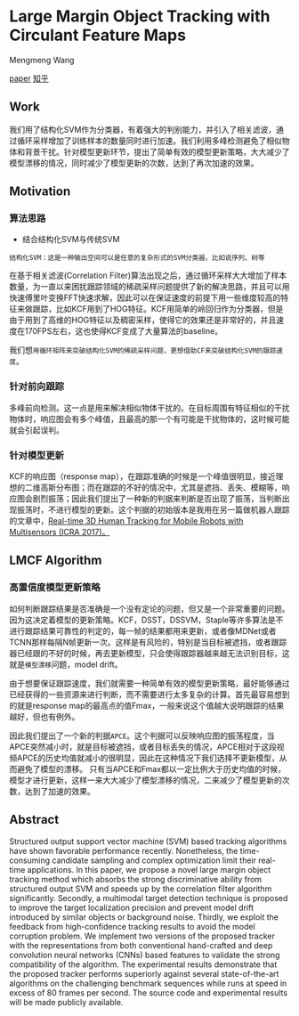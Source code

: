 Large Margin Object Tracking with Circulant Feature Maps
====================================================
Mengmeng Wang

[paper](https://arxiv.org/pdf/1703.05020.pdf) [知乎](https://zhuanlan.zhihu.com/p/25761718)

Work
----------------------------------------------------------------------------
我们用了结构化SVM作为分类器，有着强大的判别能力，并引入了相关滤波，通过循环采样增加了训练样本的数量同时进行加速。我们利用多峰检测避免了相似物体和背景干扰。针对模型更新环节，提出了简单有效的模型更新策略，大大减少了模型漂移的情况，同时减少了模型更新的次数，达到了再次加速的效果。

Motivation
-----------------------------------------------------------------------------
### 算法思路
* 结合结构化SVM与传统SVM

`结构化SVM：这是一种输出空间可以是任意的复杂形式的SVM分类器，比如说序列、树等`

在基于相关滤波(Correlation Filter)算法出现之后，通过循环采样大大增加了样本数量，为一直以来困扰跟踪领域的稀疏采样问题提供了新的解决思路，并且可以用快速傅里叶变换FFT快速求解，因此可以在保证速度的前提下用一些维度较高的特征来做跟踪，比如KCF用到了HOG特征。KCF用简单的岭回归作为分类器，但是由于用到了高维的HOG特征以及稠密采样，使得它的效果还是非常好的，并且速度在170FPS左右，这也使得KCF变成了大量算法的baseline。

我们想`用循环矩阵来突破结构化SVM的稀疏采样问题，更想借助CF来突破结构化SVM的跟踪速度`。

### 针对前向跟踪
多峰前向检测。这一点是用来解决相似物体干扰的。在目标周围有特征相似的干扰物体时，响应图会有多个峰值，且最高的那一个有可能是干扰物体的，这时候可能就会引起误判。

### 针对模型更新
KCF的响应图（response map），在跟踪准确的时候是一个峰值很明显，接近理想的二维高斯分布图；而在跟踪的不好的情况中，尤其是遮挡、丢失、模糊等，响应图会剧烈振荡；因此我们提出了一种新的判据来判断是否出现了振荡，当判断出现振荡时，不进行模型的更新。这个判据的初始版本是我用在另一篇做机器人跟踪的文章中，[Real-time 3D Human Tracking for Mobile Robots with Multisensors (ICRA 2017)。](https://arxiv.org/abs/1703.04877)

LMCF Algorithm
-----------------------------------------------------------------------------
### 高置信度模型更新策略
如何判断跟踪结果是否准确是一个没有定论的问题，但又是一个非常重要的问题。因为这决定着模型的更新策略。KCF，DSST，DSSVM，Staple等许多算法是不进行跟踪结果可靠性的判定的，每一帧的结果都用来更新，或者像MDNet或者TCNN那样每隔N帧更新一次。这样是有风险的，特别是当目标被遮挡，或者跟踪器已经跟的不好的时候，再去更新模型，只会使得跟踪器越来越无法识别目标，这就是`模型漂移`问题，model drift。

由于想要保证跟踪速度，我们就需要一种简单有效的模型更新策略，最好能够通过已经获得的一些资源来进行判断，而不需要进行太多复杂的计算。首先最容易想到的就是response map的最高点的值Fmax，一般来说这个值越大说明跟踪的结果越好，但也有例外。

因此我们提出了一个新的判据`APCE`。这个判据可以反映响应图的振荡程度，当APCE突然减小时，就是目标被遮挡，或者目标丢失的情况，APCE相对于这段视频APCE的历史均值就减小的很明显，因此在这种情况下我们选择不更新模型，从而避免了模型的漂移。
只有当APCE和Fmax都以一定比例大于历史均值的时候，模型才进行更新，这样一来大大减少了模型漂移的情况，二来减少了模型更新的次数，达到了加速的效果。


Abstract
-------------------------------------------------------------------------------
Structured output support vector machine (SVM) based tracking algorithms have shown favorable performance recently. Nonetheless, the time-consuming candidate sampling and complex optimization limit their real-time applications. In this paper, we propose a novel large margin object tracking method which absorbs the strong discriminative ability from structured output SVM and speeds up by the correlation filter algorithm significantly. Secondly, a multimodal target detection technique is proposed to improve the target localization precision and prevent model drift introduced by similar objects or background noise. Thirdly, we exploit the feedback from high-confidence tracking results to avoid the model corruption problem. We implement two versions of the proposed tracker with the representations from both conventional hand-crafted and deep convolution neural networks (CNNs) based features to validate the strong compatibility of the algorithm. The experimental results demonstrate that the proposed tracker performs superiorly against several state-of-the-art algorithms on the challenging benchmark sequences while runs at speed in excess of 80 frames per second. The source code and experimental results will be made publicly available.